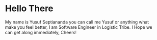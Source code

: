 # Hello There

My name is Yusuf Septiananda you can call me Yusuf or anything what make you feel better, I am Software Engineer in Logistic Tribe. I Hope we can get along immediately, Cheers!